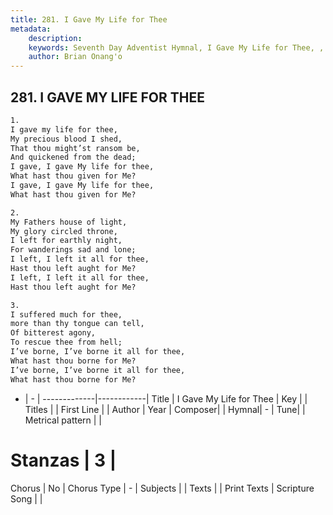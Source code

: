 ```yaml
---
title: 281. I Gave My Life for Thee
metadata:
    description: 
    keywords: Seventh Day Adventist Hymnal, I Gave My Life for Thee, , 
    author: Brian Onang'o
---
```



## 281. I GAVE MY LIFE FOR THEE

```txt
1.
I gave my life for thee,
My precious blood I shed,
That thou might’st ransom be,
And quickened from the dead;
I gave, I gave My life for thee,
What hast thou given for Me?
I gave, I gave My life for thee,
What hast thou given for Me?

2.
My Fathers house of light,
My glory circled throne,
I left for earthly night,
For wanderings sad and lone;
I left, I left it all for thee,
Hast thou left aught for Me?
I left, I left it all for thee,
Hast thou left aught for Me?

3.
I suffered much for thee,
more than thy tongue can tell,
Of bitterest agony,
To rescue thee from hell;
I’ve borne, I’ve borne it all for thee,
What hast thou borne for Me?
I’ve borne, I’ve borne it all for thee,
What hast thou borne for Me?
```

- |   -  |
-------------|------------|
Title | I Gave My Life for Thee |
Key |  |
Titles |  |
First Line |  |
Author | 
Year | 
Composer|  |
Hymnal|  - |
Tune|  |
Metrical pattern | |
# Stanzas | 3 |
Chorus | No |
Chorus Type | - |
Subjects |  |
Texts |  |
Print Texts | 
Scripture Song |  |
  
